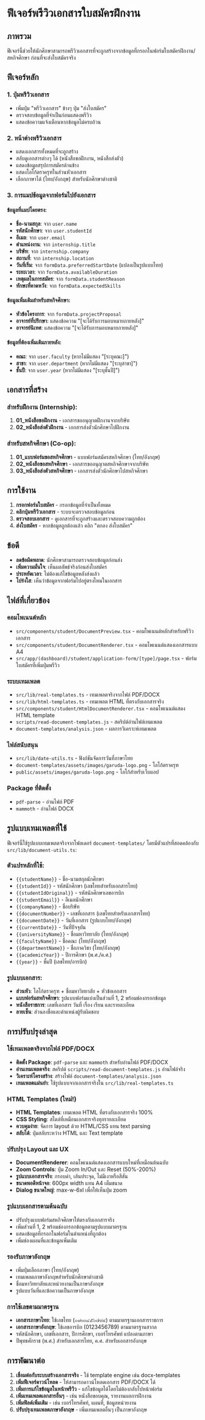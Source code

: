 # ฟีเจอร์พรีวิวเอกสารใบสมัครฝึกงาน

## ภาพรวม
ฟีเจอร์นี้ช่วยให้นักศึกษาสามารถพรีวิวเอกสารที่จะถูกสร้างจากข้อมูลที่กรอกในฟอร์มใบสมัครฝึกงาน/สหกิจศึกษา ก่อนที่จะส่งใบสมัครจริง

## ฟีเจอร์หลัก

### 1. ปุ่มพรีวิวเอกสาร
- เพิ่มปุ่ม "พรีวิวเอกสาร" ข้างๆ ปุ่ม "ส่งใบสมัคร"
- ตรวจสอบข้อมูลที่จำเป็นก่อนแสดงพรีวิว
- แสดงข้อความแจ้งเตือนหากข้อมูลไม่ครบถ้วน

### 2. หน้าต่างพรีวิวเอกสาร
- แสดงเอกสารทั้งหมดที่จะถูกสร้าง
- สลับดูเอกสารต่างๆ ได้ (หนังสือขอฝึกงาน, หนังสือส่งตัว)
- แสดงข้อมูลสรุปการสมัครด้านข้าง
- แสดงโลโก้ตราครุฑในส่วนหัวเอกสาร
- เลือกภาษาได้ (ไทย/อังกฤษ) สำหรับนักศึกษาต่างชาติ

### 3. การแมปข้อมูลจากฟอร์มไปยังเอกสาร

#### ข้อมูลที่แมปโดยตรง:
- **ชื่อ-นามสกุล**: จาก `user.name`
- **รหัสนักศึกษา**: จาก `user.studentId`
- **อีเมล**: จาก `user.email`
- **ตำแหน่งงาน**: จาก `internship.title`
- **บริษัท**: จาก `internship.company`
- **สถานที่**: จาก `internship.location`
- **วันที่เริ่ม**: จาก `formData.preferredStartDate` (แปลงเป็นรูปแบบไทย)
- **ระยะเวลา**: จาก `formData.availableDuration`
- **เหตุผลในการสมัคร**: จาก `formData.studentReason`
- **ทักษะที่คาดหวัง**: จาก `formData.expectedSkills`

#### ข้อมูลเพิ่มเติมสำหรับสหกิจศึกษา:
- **หัวข้อโครงการ**: จาก `formData.projectProposal`
- **อาจารย์ที่ปรึกษา**: แสดงข้อความ "[จะได้รับการมอบหมายภายหลัง]"
- **อาจารย์นิเทศ**: แสดงข้อความ "[จะได้รับการมอบหมายภายหลัง]"

#### ข้อมูลที่ต้องเพิ่มเติมภายหลัง:
- **คณะ**: จาก `user.faculty` (หากไม่มีแสดง "[ระบุคณะ]")
- **สาขา**: จาก `user.department` (หากไม่มีแสดง "[ระบุสาขา]")
- **ชั้นปี**: จาก `user.year` (หากไม่มีแสดง "[ระบุชั้นปี]")

## เอกสารที่สร้าง

### สำหรับฝึกงาน (Internship):
1. **01_หนังสือขอฝึกงาน** - เอกสารขออนุญาตฝึกงานจากบริษัท
2. **02_หนังสือส่งตัวฝึกงาน** - เอกสารส่งตัวนักศึกษาไปฝึกงาน

### สำหรับสหกิจศึกษา (Co-op):
1. **01_แบบฟอร์มขอสหกิจศึกษา** - แบบฟอร์มสมัครสหกิจศึกษา (ไทย/อังกฤษ)
2. **02_หนังสือขอสหกิจศึกษา** - เอกสารขออนุญาตสหกิจศึกษาจากบริษัท
3. **03_หนังสือส่งตัวสหกิจศึกษา** - เอกสารส่งตัวนักศึกษาไปสหกิจศึกษา

## การใช้งาน

1. **กรอกฟอร์มใบสมัคร** - กรอกข้อมูลที่จำเป็นทั้งหมด
2. **คลิกปุ่มพรีวิวเอกสาร** - ระบบจะตรวจสอบข้อมูลก่อน
3. **ตรวจสอบเอกสาร** - ดูเอกสารที่จะถูกสร้างและตรวจสอบความถูกต้อง
4. **ส่งใบสมัคร** - หากข้อมูลถูกต้องแล้ว คลิก "ตกลง ส่งใบสมัคร"

## ข้อดี

- **ลดข้อผิดพลาด**: นักศึกษาสามารถตรวจสอบข้อมูลก่อนส่ง
- **เพิ่มความมั่นใจ**: เห็นผลลัพธ์จริงก่อนส่งใบสมัคร
- **ประหยัดเวลา**: ไม่ต้องแก้ไขข้อมูลหลังส่งแล้ว
- **โปร่งใส**: เห็นว่าข้อมูลจากฟอร์มไปอยู่ตรงไหนในเอกสาร

## ไฟล์ที่เกี่ยวข้อง

### คอมโพเนนต์หลัก
- `src/components/student/DocumentPreview.tsx` - คอมโพเนนต์หลักสำหรับพรีวิวเอกสาร
- `src/components/student/DocumentRenderer.tsx` - คอมโพเนนต์แสดงเอกสารแบบ A4
- `src/app/(dashboard)/student/application-form/[type]/page.tsx` - ฟอร์มใบสมัครที่เพิ่มปุ่มพรีวิว

### ระบบเทมเพลต
- `src/lib/real-templates.ts` - เทมเพลตจริงจากไฟล์ PDF/DOCX
- `src/lib/html-templates.ts` - เทมเพลต HTML ที่ตรงกับเอกสารจริง
- `src/components/student/HtmlDocumentRenderer.tsx` - คอมโพเนนต์แสดง HTML template
- `scripts/read-document-templates.js` - สคริปต์อ่านไฟล์เทมเพลต
- `document-templates/analysis.json` - ผลการวิเคราะห์เทมเพลต

### ไฟล์สนับสนุน
- `src/lib/date-utils.ts` - ฟังก์ชันจัดการวันที่ภาษาไทย
- `document-templates/assets/images/garuda-logo.png` - โลโก้ตราครุฑ
- `public/assets/images/garuda-logo.png` - โลโก้สำหรับเว็บแอป

### Package ที่ติดตั้ง
- `pdf-parse` - อ่านไฟล์ PDF
- `mammoth` - อ่านไฟล์ DOCX

## รูปแบบเทมเพลตที่ใช้

ฟีเจอร์นี้ใช้รูปแบบเทมเพลตจริงจากโฟลเดอร์ `document-templates/` โดยมีตัวแปรที่สอดคล้องกับ `src/lib/document-utils.ts`:

### ตัวแปรหลักที่ใช้:
- `{{studentName}}` - ชื่อ-นามสกุลนักศึกษา
- `{{studentId}}` - รหัสนักศึกษา (เลขไทยสำหรับเอกสารไทย)
- `{{studentIdOriginal}}` - รหัสนักศึกษาเลขอารบิก
- `{{studentEmail}}` - อีเมลนักศึกษา
- `{{companyName}}` - ชื่อบริษัท
- `{{documentNumber}}` - เลขที่เอกสาร (เลขไทยสำหรับเอกสารไทย)
- `{{documentDate}}` - วันที่เอกสาร (รูปแบบไทย/อังกฤษ)
- `{{currentDate}}` - วันที่ปัจจุบัน
- `{{universityName}}` - ชื่อมหาวิทยาลัย (ไทย/อังกฤษ)
- `{{facultyName}}` - ชื่อคณะ (ไทย/อังกฤษ)
- `{{departmentName}}` - ชื่อภาควิชา (ไทย/อังกฤษ)
- `{{academicYear}}` - ปีการศึกษา (พ.ศ./ค.ศ.)
- `{{year}}` - ชั้นปี (เลขไทย/อารบิก)

### รูปแบบเอกสาร:
- **ส่วนหัว**: โลโก้ตราครุฑ + ชื่อมหาวิทยาลัย + หัวข้อเอกสาร
- **แบบฟอร์มสหกิจศึกษา**: รูปแบบฟอร์มแบ่งเป็นส่วนที่ 1, 2 พร้อมช่องกรอกข้อมูล
- **หนังสือราชการ**: เลขที่เอกสาร วันที่ เรื่อง เรียน และรายละเอียด
- **ลายเซ็น**: ส่วนลงชื่อและตำแหน่งผู้รับผิดชอบ

## การปรับปรุงล่าสุด

### ใช้เทมเพลตจริงจากไฟล์ PDF/DOCX
- **ติดตั้ง Package**: `pdf-parse` และ `mammoth` สำหรับอ่านไฟล์ PDF/DOCX
- **อ่านเทมเพลตจริง**: สคริปต์ `scripts/read-document-templates.js` อ่านไฟล์จริง
- **วิเคราะห์โครงสร้าง**: สร้างไฟล์ `document-templates/analysis.json` 
- **เทมเพลตแม่นยำ**: ใช้รูปแบบจากเอกสารจริงใน `src/lib/real-templates.ts`

### HTML Templates (ใหม่!)
- **HTML Templates**: เทมเพลต HTML ที่ตรงกับเอกสารจริง 100%
- **CSS Styling**: สไตล์ที่เหมือนเอกสารจริงทุกรายละเอียด
- **ควบคุมง่าย**: จัดการ layout ด้วย HTML/CSS แทน text parsing
- **สลับได้**: ปุ่มสลับระหว่าง HTML และ Text template

### ปรับปรุง Layout และ UX
- **DocumentRenderer**: คอมโพเนนต์แสดงเอกสารแบบใหม่ที่เหมือนต้นฉบับ
- **Zoom Controls**: ปุ่ม Zoom In/Out และ Reset (50%-200%)
- **รูปแบบเอกสารจริง**: กรอบดำ, เส้นประจุด, ไม่มีเงาหรือสีสัน
- **ขนาดพอดีหน้าจอ**: 600px width แทน A4 เต็มขนาด
- **Dialog ขนาดใหญ่**: max-w-6xl เพื่อให้เห็นปุ่ม zoom

### รูปแบบเอกสารตามต้นฉบับ
- ปรับปรุงแบบฟอร์มสหกิจศึกษาให้ตรงกับเอกสารจริง
- เพิ่มส่วนที่ 1, 2 พร้อมช่องกรอกข้อมูลตามรูปแบบมาตรฐาน
- แสดงข้อมูลที่กรอกในฟอร์มในตำแหน่งที่ถูกต้อง
- เพิ่มช่องแผนที่และข้อมูลเพิ่มเติม

### รองรับภาษาอังกฤษ
- เพิ่มปุ่มเลือกภาษา (ไทย/อังกฤษ)
- เทมเพลตภาษาอังกฤษสำหรับนักศึกษาต่างชาติ
- ชื่อมหาวิทยาลัยและหน่วยงานเป็นภาษาอังกฤษ
- รูปแบบวันที่และข้อความเป็นภาษาอังกฤษ

### การใช้เลขตามมาตรฐาน
- **เอกสารภาษาไทย**: ใช้เลขไทย (๐๑๒๓๔๕๖๗๘๙) ตามมาตรฐานเอกสารราชการ
- **เอกสารภาษาอังกฤษ**: ใช้เลขอารบิก (0123456789) ตามมาตรฐานสากล
- รหัสนักศึกษา, เลขที่เอกสาร, ปีการศึกษา, เบอร์โทรศัพท์ แปลงตามภาษา
- ปีพุทธศักราช (พ.ศ.) สำหรับเอกสารไทย, ค.ศ. สำหรับเอกสารอังกฤษ

## การพัฒนาต่อ

1. **เชื่อมต่อกับระบบสร้างเอกสารจริง** - ใช้ template engine เช่น docx-templates
2. **เพิ่มฟีเจอร์ดาวน์โหลด** - ให้สามารถดาวน์โหลดเอกสาร PDF/DOCX ได้
3. **เพิ่มการแก้ไขข้อมูลในหน้าพรีวิว** - แก้ไขข้อมูลได้โดยไม่ต้องกลับไปหน้าฟอร์ม
4. **เพิ่มเทมเพลตเอกสารอื่นๆ** - เช่น หนังสือขอบคุณ, รายงานผลการฝึกงาน
5. **เพิ่มฟิลด์เพิ่มเติม** - เช่น เบอร์โทรศัพท์, แผนที่, ข้อมูลหน่วยงาน
6. **ปรับปรุงเทมเพลตภาษาอังกฤษ** - เพิ่มเทมเพลตอื่นๆ เป็นภาษาอังกฤษ